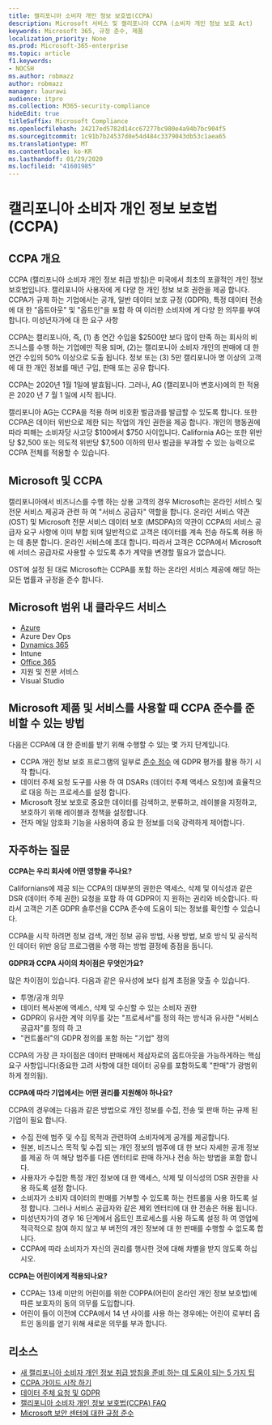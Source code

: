 ```yaml
---
title: 캘리포니아 소비자 개인 정보 보호법(CCPA)
description: Microsoft 서비스 및 캘리포니아 CCPA (소비자 개인 정보 보호 Act)
keywords: Microsoft 365, 규정 준수, 제품
localization_priority: None
ms.prod: Microsoft-365-enterprise
ms.topic: article
f1.keywords:
- NOCSH
ms.author: robmazz
author: robmazz
manager: laurawi
audience: itpro
ms.collection: M365-security-compliance
hideEdit: true
titleSuffix: Microsoft Compliance
ms.openlocfilehash: 24217ed5782d14cc67277bc980e4a94b7bc904f5
ms.sourcegitcommit: 1c91b7b24537d0e54d484c3379043db53c1aea65
ms.translationtype: MT
ms.contentlocale: ko-KR
ms.lasthandoff: 01/29/2020
ms.locfileid: "41601985"
---
```

# <a name="california-consumer-privacy-act-ccpa"></a>캘리포니아 소비자 개인 정보 보호법(CCPA)

## <a name="ccpa-overview"></a>CCPA 개요

CCPA (캘리포니아 소비자 개인 정보 취급 방침)은 미국에서 최초의 포괄적인 개인 정보 보호법입니다. 캘리포니아 사용자에 게 다양 한 개인 정보 보호 권한을 제공 합니다.  CCPA가 규제 하는 기업에서는 공개, 일반 데이터 보호 규정 (GDPR), 특정 데이터 전송에 대 한 "옵트아웃" 및 "옵트인"을 포함 하 여 이러한 소비자에 게 다양 한 의무를 부여 합니다. 미성년자가에 대 한 요구 사항

CCPA는 캘리포니아, 즉, (1) 총 연간 수입을 $2500만 보다 많이 만족 하는 회사의 비즈니스를 수행 하는 기업에만 적용 되며, (2)는 캘리포니아 소비자 개인의 판매에 대 한 연간 수입의 50% 이상으로 도출 됩니다. 정보 또는 (3) 5만 캘리포니아 명 이상의 고객에 대 한 개인 정보를 매년 구입, 판매 또는 공유 합니다.

CCPA는 2020년 1월 1일에 발효됩니다. 그러나, AG (캘리포니아 변호사)에의 한 적용은 2020 년 7 월 1 일에 시작 됩니다.

캘리포니아 AG는 CCPA을 적용 하며 비호환 벌금과를 발급할 수 있도록 합니다. 또한 CCPA은 데이터 위반으로 제한 되는 작업의 개인 권한을 제공 합니다. 개인의 행동권에 따라 피해는 소비자당 사고당 $100에서 $750 사이입니다. California AG는 또한 위반당 $2,500 또는 의도적 위반당 $7,500 이하의 민사 벌금을 부과할 수 있는 능력으로 CCPA 전체를 적용할 수 있습니다.

## <a name="microsoft-and-the-ccpa"></a>Microsoft 및 CCPA

캘리포니아에서 비즈니스를 수행 하는 상용 고객의 경우 Microsoft는 온라인 서비스 및 전문 서비스 제공과 관련 하 여 "서비스 공급자" 역할을 합니다.  온라인 서비스 약관 (OST) 및 Microsoft 전문 서비스 데이터 보호 (MSDPA)의 약관이 CCPA의 서비스 공급자 요구 사항에 이미 부합 되며 일반적으로 고객은 데이터를 계속 전송 하도록 허용 하는 데 충분 합니다. 온라인 서비스에 초대 합니다. 따라서 고객은 CCPA에서 Microsoft에 서비스 공급자로 사용할 수 있도록 추가 계약을 변경할 필요가 없습니다.

OST에 설정 된 대로 Microsoft는 CCPA를 포함 하는 온라인 서비스 제공에 해당 하는 모든 법률과 규정을 준수 합니다.  

## <a name="microsoft-in-scope-cloud-services"></a>Microsoft 범위 내 클라우드 서비스

- [Azure](https://aka.ms/AzureCompliance)
- Azure Dev Ops
- [Dynamics 365](https://aka.ms/d365-compliance-list)
- Intune
- [Office 365](https://aka.ms/o365-compliance-framework)
- 지원 및 전문 서비스
- Visual Studio

## <a name="how-you-can-prepare-for-your-ccpa-compliance-when-using-microsoft-products-and-services"></a>Microsoft 제품 및 서비스를 사용할 때 CCPA 준수를 준비할 수 있는 방법

다음은 CCPA에 대 한 준비를 받기 위해 수행할 수 있는 몇 가지 단계입니다.

- CCPA 개인 정보 보호 프로그램의 일부로 [준수 점수](compliance-score.md) 에 GDPR 평가를 활용 하기 시작 합니다.
- 데이터 주체 요청 도구를 사용 하 여 DSARs (데이터 주체 액세스 요청)에 효율적으로 대응 하는 프로세스를 설정 합니다.
- Microsoft 정보 보호로 중요한 데이터를 검색하고, 분류하고, 레이블을 지정하고, 보호하기 위해 레이블과 정책을 설정합니다.
- 전자 메일 암호화 기능을 사용하여 중요 한 정보를 더욱 강력하게 제어합니다.

## <a name="frequently-asked-questions"></a>자주하는 질문

**CCPA는 우리 회사에 어떤 영향을 주나요?**

Californians에 제공 되는 CCPA의 대부분의 권한은 액세스, 삭제 및 이식성과 같은 DSR (데이터 주체 권한) 요청을 포함 하 여 GDPR이 지 원하는 권리와 비슷합니다. 따라서 고객은 기존 GDPR 솔루션을 CCPA 준수에 도움이 되는 정보를 확인할 수 있습니다.

CCPA을 시작 하려면 정보 검색, 개인 정보 공유 방법, 사용 방법, 보호 방식 및 공식적인 데이터 위반 응답 프로그램을 수행 하는 방법 결정에 중점을 둡니다.

**GDPR과 CCPA 사이의 차이점은 무엇인가요?**

많은 차이점이 있습니다. 다음과 같은 유사성에 보다 쉽게 초점을 맞출 수 있습니다.

- 투명/공개 의무
- 데이터 복사본에 액세스, 삭제 및 수신할 수 있는 소비자 권한
- GDPR이 유사한 계약 의무를 갖는 "프로세서"를 정의 하는 방식과 유사한 "서비스 공급자"를 정의 하 고
- "컨트롤러"의 GDPR 정의를 포함 하는 "기업" 정의

CCPA의 가장 큰 차이점은 데이터 판매에서 제삼자로의 옵트아웃을 가능하게하는 핵심 요구 사항입니다(중요한 고려 사항에 대한 데이터 공유를 포함하도록 "판매"가 광범위하게 정의됨).

**CCPA에 따라 기업에서는 어떤 권리를 지원해야 하나요?**

CCPA의 경우에는 다음과 같은 방법으로 개인 정보를 수집, 전송 및 판매 하는 규제 된 기업이 필요 합니다.

- 수집 전에 범주 및 수집 목적과 관련하여 소비자에게 공개를 제공합니다.
- 원본, 비즈니스 목적 및 수집 되는 개인 정보의 범주에 대 한 보다 자세한 공개 정보를 제공 하 여 해당 범주를 다른 엔터티로 판매 하거나 전송 하는 방법을 포함 합니다.
- 사용자가 수집한 특정 개인 정보에 대 한 액세스, 삭제 및 이식성의 DSR 권한을 사용 하도록 설정 합니다.
- 소비자가 소비자 데이터의 판매를 거부할 수 있도록 하는 컨트롤을 사용 하도록 설정 합니다. 그러나 서비스 공급자와 같은 제외 엔터티에 대 한 전송은 허용 됩니다.
- 미성년자가의 경우 16 단계에서 옵트인 프로세스를 사용 하도록 설정 하 여 영업에 적극적으로 참여 하지 않고 부 버전의 개인 정보에 대 한 판매를 수행할 수 없도록 합니다.
- CCPA에 따라 소비자가 자신의 권리를 행사한 것에 대해 차별을 받지 않도록 하십시오.

**CCPA는 어린이에게 적용되나요?**

- CCPA는 13세 미만의 어린이를 위한 COPPA(어린이 온라인 개인 정보 보호법)에 따른 보호자의 동의 의무를 도입합니다.
- 어린이 들이 이전에 CCPA에서 14 년 사이를 사용 하는 경우에는 어린이 로부터 옵트인 동의를 얻기 위해 새로운 의무를 부과 합니다.

## <a name="resources"></a>리소스

- [새 캘리포니아 소비자 개인 정보 취급 방침을 준비 하는 데 도움이 되는 5 가지 팁](https://aka.ms/M365ComplianceBlog_RSA)
- [CCPA 가이드 시작 하기](https://info.microsoft.com/ww-landing-Five-tips-to-help-you-prepare-for-the-California-Consumer-Privacy-Act.html)
- [데이터 주체 요청 및 GDPR](gdpr-data-subject-requests.md)
- [캘리포니아 소비자 개인 정보 보호법(CCPA) FAQ](ccpa-faq.md)
- [Microsoft 보안 센터에 대한 규정 준수](https://www.microsoft.com/trust-center/compliance/compliance-overview)

